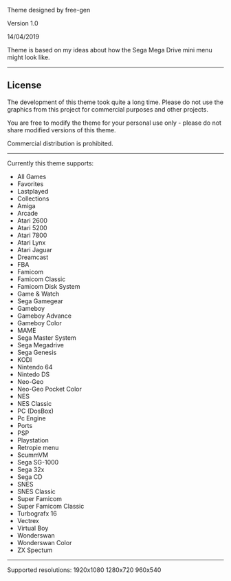 Theme designed by free-gen

Version 1.0

14/04/2019

Theme is based on my ideas about how the Sega Mega Drive mini menu might look like.

------------------------------------------------------------------------------

License
-----

The development of this theme took quite a long time. Please do not use the graphics from this project for commercial purposes and other projects.

You are free to modify the theme for your personal use only - please do not share modified versions of this theme.

Commercial distribution is prohibited.

------------------------------------------------------------------------------
Currently this theme supports:

* All Games
* Favorites
* Lastplayed
* Collections
* Amiga
* Arcade
* Atari 2600
* Atari 5200
* Atari 7800
* Atari Lynx
* Atari Jaguar
* Dreamcast
* FBA
* Famicom
* Famicom Classic
* Famicom Disk System
* Game & Watch
* Sega Gamegear
* Gameboy
* Gameboy Advance
* Gameboy Color
* MAME
* Sega Master System
* Sega Megadrive
* Sega Genesis
* KODI
* Nintendo 64
* Nintedo DS
* Neo-Geo
* Neo-Geo Pocket Color
* NES
* NES Classic
* PC (DosBox)
* Pc Engine
* Ports
* PSP
* Playstation
* Retropie menu
* ScummVM
* Sega SG-1000
* Sega 32x
* Sega CD
* SNES
* SNES Classic
* Super Famicom
* Super Famicom Classic
* Turbografx 16
* Vectrex
* Virtual Boy
* Wonderswan
* Wonderswan Color
* ZX Spectum

------------------------------------------------------------------------------
Supported resolutions:
1920x1080 
1280x720 
960x540
